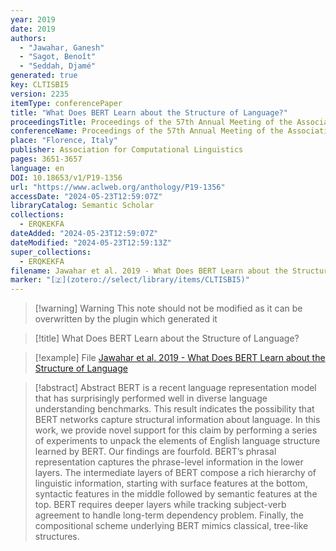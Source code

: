 ```yaml
---
year: 2019
date: 2019
authors:
  - "Jawahar, Ganesh"
  - "Sagot, Benoît"
  - "Seddah, Djamé"
generated: true
key: CLTISBI5
version: 2235
itemType: conferencePaper
title: "What Does BERT Learn about the Structure of Language?"
proceedingsTitle: Proceedings of the 57th Annual Meeting of the Association for Computational Linguistics
conferenceName: Proceedings of the 57th Annual Meeting of the Association for Computational Linguistics
place: "Florence, Italy"
publisher: Association for Computational Linguistics
pages: 3651-3657
language: en
DOI: 10.18653/v1/P19-1356
url: "https://www.aclweb.org/anthology/P19-1356"
accessDate: "2024-05-23T12:59:07Z"
libraryCatalog: Semantic Scholar
collections:
  - ERQKEKFA
dateAdded: "2024-05-23T12:59:07Z"
dateModified: "2024-05-23T12:59:13Z"
super_collections:
  - ERQKEKFA
filename: Jawahar et al. 2019 - What Does BERT Learn about the Structure of Language
marker: "[🇿](zotero://select/library/items/CLTISBI5)"
---
```


>[!warning] Warning
> This note should not be modified as it can be overwritten by the plugin which generated it

> [!title] What Does BERT Learn about the Structure of Language?

> [!example] File
> [Jawahar et al. 2019 - What Does BERT Learn about the Structure of Language](Jawahar%20et%20al.%202019%20-%20What%20Does%20BERT%20Learn%20about%20the%20Structure%20of%20Language.pdf)

> [!abstract] Abstract
> BERT is a recent language representation model that has surprisingly performed well in diverse language understanding benchmarks. This result indicates the possibility that BERT networks capture structural information about language. In this work, we provide novel support for this claim by performing a series of experiments to unpack the elements of English language structure learned by BERT. Our findings are fourfold. BERT’s phrasal representation captures the phrase-level information in the lower layers. The intermediate layers of BERT compose a rich hierarchy of linguistic information, starting with surface features at the bottom, syntactic features in the middle followed by semantic features at the top. BERT requires deeper layers while tracking subject-verb agreement to handle long-term dependency problem. Finally, the compositional scheme underlying BERT mimics classical, tree-like structures.

